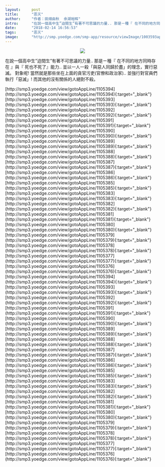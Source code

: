 ```yaml
---
layout:     post
title:      "恶灭"
author:     "作者：田畑由秋  余湖裕辉"
intro:      "在說一個高中生”迫間生”有著不可思議的力量.. 那是ㄧ種『 在不同的地方同時存在 』與『 死也不死了』能力.. 並以一人一殺「與惡人同歸於盡」的理念，實行惡滅。 對象呢! 當然就是那些坐在上面的貪官污吏(官僚和政治家).. 並強行對官員們執行「惡滅」! 而其他的沒有關係的人絕對不殺。"
date:       "2018-02-14 16:56:53"
tags:       "恶灭"
image:      "http://smp.yoedge.com/smp-app/resource/viewImage/1003593appline.png"
---
```

<div style="text-align: center">
<p><img src="http://smp.yoedge.com/smp-app/resource/viewImage/1003593appline.png"/></p>
</div>
<p class="post-meta">
<span>在說一個高中生”迫間生”有著不可思議的力量.. 那是ㄧ種『 在不同的地方同時存在 』與『 死也不死了』能力.. 並以一人一殺「與惡人同歸於盡」的理念，實行惡滅。 對象呢! 當然就是那些坐在上面的貪官污吏(官僚和政治家).. 並強行對官員們執行「惡滅」! 而其他的沒有關係的人絕對不殺。</span>
</p>
[http://smp3.yoedge.com/view/gotoAppLine/1105394](http://smp3.yoedge.com/view/gotoAppLine/1105394){:target="_blank"}
[http://smp3.yoedge.com/view/gotoAppLine/1105393](http://smp3.yoedge.com/view/gotoAppLine/1105393){:target="_blank"}
[http://smp3.yoedge.com/view/gotoAppLine/1105392](http://smp3.yoedge.com/view/gotoAppLine/1105392){:target="_blank"}
[http://smp3.yoedge.com/view/gotoAppLine/1105391](http://smp3.yoedge.com/view/gotoAppLine/1105391){:target="_blank"}
[http://smp3.yoedge.com/view/gotoAppLine/1105390](http://smp3.yoedge.com/view/gotoAppLine/1105390){:target="_blank"}
[http://smp3.yoedge.com/view/gotoAppLine/1105389](http://smp3.yoedge.com/view/gotoAppLine/1105389){:target="_blank"}
[http://smp3.yoedge.com/view/gotoAppLine/1105388](http://smp3.yoedge.com/view/gotoAppLine/1105388){:target="_blank"}
[http://smp3.yoedge.com/view/gotoAppLine/1105387](http://smp3.yoedge.com/view/gotoAppLine/1105387){:target="_blank"}
[http://smp3.yoedge.com/view/gotoAppLine/1105386](http://smp3.yoedge.com/view/gotoAppLine/1105386){:target="_blank"}
[http://smp3.yoedge.com/view/gotoAppLine/1105385](http://smp3.yoedge.com/view/gotoAppLine/1105385){:target="_blank"}
[http://smp3.yoedge.com/view/gotoAppLine/1105383](http://smp3.yoedge.com/view/gotoAppLine/1105383){:target="_blank"}
[http://smp3.yoedge.com/view/gotoAppLine/1105382](http://smp3.yoedge.com/view/gotoAppLine/1105382){:target="_blank"}
[http://smp3.yoedge.com/view/gotoAppLine/1105381](http://smp3.yoedge.com/view/gotoAppLine/1105381){:target="_blank"}
[http://smp3.yoedge.com/view/gotoAppLine/1105380](http://smp3.yoedge.com/view/gotoAppLine/1105380){:target="_blank"}
[http://smp3.yoedge.com/view/gotoAppLine/1105379](http://smp3.yoedge.com/view/gotoAppLine/1105379){:target="_blank"}
[http://smp3.yoedge.com/view/gotoAppLine/1105378](http://smp3.yoedge.com/view/gotoAppLine/1105378){:target="_blank"}
[http://smp3.yoedge.com/view/gotoAppLine/1105377](http://smp3.yoedge.com/view/gotoAppLine/1105377){:target="_blank"}
[http://smp3.yoedge.com/view/gotoAppLine/1105376](http://smp3.yoedge.com/view/gotoAppLine/1105376){:target="_blank"}
[http://smp3.yoedge.com/view/gotoAppLine/1105394](http://smp3.yoedge.com/view/gotoAppLine/1105394){:target="_blank"}
[http://smp3.yoedge.com/view/gotoAppLine/1105393](http://smp3.yoedge.com/view/gotoAppLine/1105393){:target="_blank"}
[http://smp3.yoedge.com/view/gotoAppLine/1105392](http://smp3.yoedge.com/view/gotoAppLine/1105392){:target="_blank"}
[http://smp3.yoedge.com/view/gotoAppLine/1105391](http://smp3.yoedge.com/view/gotoAppLine/1105391){:target="_blank"}
[http://smp3.yoedge.com/view/gotoAppLine/1105390](http://smp3.yoedge.com/view/gotoAppLine/1105390){:target="_blank"}
[http://smp3.yoedge.com/view/gotoAppLine/1105389](http://smp3.yoedge.com/view/gotoAppLine/1105389){:target="_blank"}
[http://smp3.yoedge.com/view/gotoAppLine/1105388](http://smp3.yoedge.com/view/gotoAppLine/1105388){:target="_blank"}
[http://smp3.yoedge.com/view/gotoAppLine/1105387](http://smp3.yoedge.com/view/gotoAppLine/1105387){:target="_blank"}
[http://smp3.yoedge.com/view/gotoAppLine/1105386](http://smp3.yoedge.com/view/gotoAppLine/1105386){:target="_blank"}
[http://smp3.yoedge.com/view/gotoAppLine/1105385](http://smp3.yoedge.com/view/gotoAppLine/1105385){:target="_blank"}
[http://smp3.yoedge.com/view/gotoAppLine/1105383](http://smp3.yoedge.com/view/gotoAppLine/1105383){:target="_blank"}
[http://smp3.yoedge.com/view/gotoAppLine/1105382](http://smp3.yoedge.com/view/gotoAppLine/1105382){:target="_blank"}
[http://smp3.yoedge.com/view/gotoAppLine/1105381](http://smp3.yoedge.com/view/gotoAppLine/1105381){:target="_blank"}
[http://smp3.yoedge.com/view/gotoAppLine/1105380](http://smp3.yoedge.com/view/gotoAppLine/1105380){:target="_blank"}
[http://smp3.yoedge.com/view/gotoAppLine/1105379](http://smp3.yoedge.com/view/gotoAppLine/1105379){:target="_blank"}
[http://smp3.yoedge.com/view/gotoAppLine/1105378](http://smp3.yoedge.com/view/gotoAppLine/1105378){:target="_blank"}
[http://smp3.yoedge.com/view/gotoAppLine/1105377](http://smp3.yoedge.com/view/gotoAppLine/1105377){:target="_blank"}
[http://smp3.yoedge.com/view/gotoAppLine/1105376](http://smp3.yoedge.com/view/gotoAppLine/1105376){:target="_blank"}


